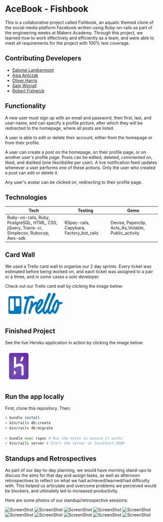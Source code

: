 # AceBook - Fishbook

This is a collaborative project called Fishbook, an aquatic themed clone of the social media platform Facebook written using Ruby-on-rails as part of the engineering weeks at Makers Academy. Through this project, we learned how to work effectively and efficiently as a team, and were able to meet all requirements for the project with 100% test coverage.


## Contributing Developers
- [Salomé Lambermont](https://github.com/Slambermont)
- [Asia Antczak](https://github.com/asiaantczak)
- [Oliver Harris](https://github.com/revilo1882)
- [Sam Worrall](https://github.com/samworrall)
- [Robert Fishwick](https://github.com/afishcalledrob)


## Functionality

 A new user must sign up with an email and password, their first, last, and user-name, and can specify a profile picture, after which they will be redirected to the homepage, where all posts are listed.

 A user is able to edit or delete their account, either from the homepage or from their profile.

A user can create a post on the homepage, on their profile page, or on another user's profile page. Posts can be edited, deleted, commented on, liked, and disliked (one like/dislike per user). A live notification feed updates whenever a user performs one of these actions. Only the user who created a post can edit or delete it.

Any user's avatar can be clicked on, redirecting to their profile page.


## Technologies

| Tech | Testing | Gems |
|---|---|---|
| Ruby-on-rails, Ruby, PostgreSQL, HTML, CSS, jQuery, Travis-ci, Simplecov, Rubocop, Aws-sdk | RSpec-rails, Capybara, Factory_bot_rails | Devise, Paperclip, Acts_As_Votable, Public_activity |


## Card Wall
We used a Trello card wall to organise our 2 day sprints. Every ticket was estimated before being worked on, and each ticket was assigned to a pair or a three, and in some cases a solo developer.

Check out our Trello card wall by clicking the image below:

<a href="https://trello.com/b/FfooEp0e/acebook-lahwf"><img src="logos/Trello.png" height="80" width="190"></a>


## Finished Project

See the live Heroku application in action by clicking the image below:

<a href="https://morning-everglades-97311.herokuapp.com/"><img src="logos/Heroku.png" height="110" width="90"></a>


## Run the app locally

First, clone this repository. Then:

```bash
> bundle install
> bin/rails db:create
> bin/rails db:migrate

> bundle exec rspec # Run the tests to ensure it works
> bin/rails server # Start the server at localhost:3000
```


## Standups and Retrospectives

As part of our day-to-day planning, we would have morning stand-ups to discuss the aims for that day and assign tasks, as well as afternoon retrospectives to reflect on what we had achieved/learned/had difficulty with. This helped us articulate and overcome problems we perceived would be blockers, and ultimately led to increased productivity.

Here are some photos of our standup/retrospective sessions:

![ScreenShot](1.jpg)
![ScreenShot](2.jpg)
![ScreenShot](3.jpg)
![ScreenShot](4.jpg)
![ScreenShot](5.jpg)
![ScreenShot](6.jpg)
![ScreenShot](7.jpg)
![ScreenShot](8.jpg)
![ScreenShot](9.jpg)
![ScreenShot](10.jpg)
